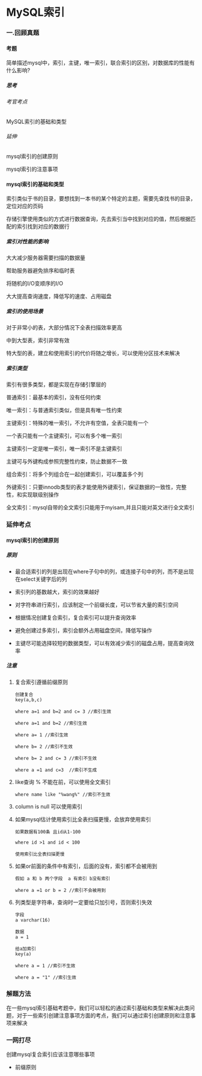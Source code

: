 # MySQL索引
### 一.回顾真题
#### 考题
简单描述mysql中，索引，主键，唯一索引，联合索引的区别，对数据库的性能有什么影响?

##### 思考
###### 考官考点
MySQL索引的基础和类型
###### 延伸
mysql索引的创建原则

mysql索引的注意事项

#### mysql索引的基础和类型
索引类似于书的目录，要想找到一本书的某个特定的主题，需要先查找书的目录，定位对应的页码

存储引擎使用类似的方式进行数据查询，先去索引当中找到对应的值，然后根据匹配的索引找到对应的数据行

##### 索引对性能的影响
大大减少服务器需要扫描的数据量

帮助服务器避免排序和临时表

将随机的I/O变顺序的I/O

大大提高查询速度，降低写的速度、占用磁盘

##### 索引的使用场景
对于非常小的表，大部分情况下全表扫描效率更高

中到大型表，索引非常有效

特大型的表，建立和使用索引的代价将随之增长，可以使用分区技术来解决

##### 索引类型

索引有很多类型，都是实现在存储引擎层的

普通索引：最基本的索引，没有任何约束

唯一索引：与普通索引类似，但是具有唯一性约束

主键索引：特殊的唯一索引，不允许有空值，全表只能有一个

一个表只能有一个主键索引，可以有多个唯一索引

主键索引一定是唯一索引，唯一索引不是主键索引

主键可与外键构成参照完整性约束，防止数据不一致

组合索引：将多个列组合在一起创建索引，可以覆盖多个列

外键索引：只要innodb类型的表才能使用外键索引，保证数据的一致性，完整性，和实现联级别操作

全文索引：mysql自带的全文索引只能用于myisam,并且只能对英文进行全文索引

### 延伸考点

#### mysql索引的创建原则

##### 原则

- 最合适索引的列是出现在where子句中的列，或连接子句中的列，而不是出现在select关键字后的列

- 索引列的基数越大，索引的效果越好

- 对字符串进行索引，应该制定一个前缀长度，可以节省大量的索引空间

- 根据情况创建复合索引，复合索引可以提升查询效率

- 避免创建过多索引，索引会额外占用磁盘空间，降低写操作

- 主键尽可能选择较短的数据类型，可以有效减少索引的磁盘占用，提高查询效率


##### 注意
1. 复合索引遵循前缀原则
    ```
    创建复合
    key(a,b,c)

    where a=1 and b=2 and c= 3 //索引生效

    where a=1 and b=2 //索引生效

    where a= 1 //索引生效

    where b= 2 //索引不生效

    where b= 2 and c= 3 //索引不生效

    where a =1 and c=3  //索引不生成
    ```

2. like查询 % 不能在前，可以使用全文索引
    ```
    where name like "%wang%" //索引不生效

    ```

3. column is null 可以使用索引

4. 如果mysql估计使用索引比全表扫描更慢，会放弃使用索引

    ```
    如果数据有100条 且id从1-100

    where id >1 and id < 100

    使用索引比全表扫描更慢
    ```

5. 如果or前面的条件中有索引，后面的没有，索引都不会被用到

    ```
    假如 a 和 b 两个字段  a 有索引 b没有索引

    where a =1 or b = 2 //索引不会被用到
    ```

6. 列类型是字符串，查询时一定要给只加引号，否则索引失效

    ```
    字段
    a varchar(16)

    数据
    a = 1

    给a加索引
    key(a)

    where a = 1 //索引不生效

    where a = "1" //索引生效
    ```

### 解题方法

在一些mysql索引基础考题中，我们可以轻松的通过索引基础和类型来解决此类问题，对于一些索引创建注意事项方面的考点，我们可以通过索引创建原则和注意事项来解决

### 一网打尽
创建mysql复合索引应该注意哪些事项

- 前缀原则
